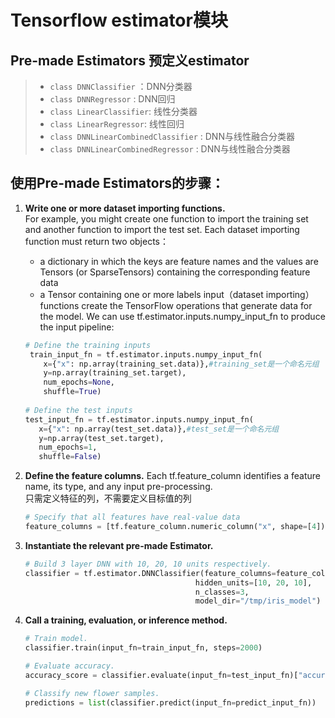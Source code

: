 # Tensorflow estimator模块

## Pre-made Estimators 预定义estimator

>* `class DNNClassifier` ：DNN分类器
>* `class DNNRegressor` : DNN回归
>* `class LinearClassifier`: 线性分类器
>* `class LinearRegressor`: 线性回归
>* `class DNNLinearCombinedClassifier` : DNN与线性融合分类器
>* `class DNNLinearCombinedRegressor` : DNN与线性融合分类器

## 使用Pre-made Estimators的步骤：

1. **Write one or more dataset importing functions.** <br>For example, you might create one function to import the training set and another function to import the test set. Each dataset importing function must return two objects：<br>
	* a dictionary in which the keys are feature names and the values are Tensors (or SparseTensors) containing the corresponding feature data
	* a Tensor containing one or more labels
   input（dataset importing） functions create the TensorFlow operations that generate data for the model. 
   We can use tf.estimator.inputs.numpy_input_fn to produce the input pipeline:
	```python  
    # Define the training inputs
  	 train_input_fn = tf.estimator.inputs.numpy_input_fn(
      	x={"x": np.array(training_set.data)},#training_set是一个命名元组
     	y=np.array(training_set.target),
     	num_epochs=None,
      	shuffle=True)
        
   # Define the test inputs
   test_input_fn = tf.estimator.inputs.numpy_input_fn(
       x={"x": np.array(test_set.data)},#test_set是一个命名元组
       y=np.array(test_set.target),
       num_epochs=1,
       shuffle=False)
    ```
2. **Define the feature columns.** Each tf.feature_column identifies a feature name, its type, and any input pre-processing. <br>
只需定义特征的列，不需要定义目标值的列
	```python
    # Specify that all features have real-value data
 	feature_columns = [tf.feature_column.numeric_column("x", shape=[4])]
    ```
3. **Instantiate the relevant pre-made Estimator.**
	```python
    # Build 3 layer DNN with 10, 20, 10 units respectively.
  	classifier = tf.estimator.DNNClassifier(feature_columns=feature_columns,
                                          hidden_units=[10, 20, 10],
                                          n_classes=3,
                                          model_dir="/tmp/iris_model")
    ```
    
4. **Call a training, evaluation, or inference method.**
	```python
    # Train model.
  	classifier.train(input_fn=train_input_fn, steps=2000)
    
    # Evaluate accuracy.
  	accuracy_score = classifier.evaluate(input_fn=test_input_fn)["accuracy"]
    
    # Classify new flower samples.
    predictions = list(classifier.predict(input_fn=predict_input_fn))
    ```
